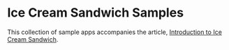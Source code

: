 Ice Cream Sandwich Samples
==========================

This collection of sample apps accompanies the article, 
[Introduction to Ice Cream Sandwich](http://developer.xamarin.com/guides/android/platform_features/introduction_to_ice_cream_sandwich/).
